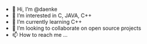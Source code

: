 - 👋 Hi, I’m @daenke
- 👀 I’m interested in C, JAVA, C++
- 🌱 I’m currently learning C++
- 💞️ I’m looking to collaborate on open source projects
- 📫 How to reach me ...

<!---
daenke/daenke is a ✨ special ✨ repository because its `README.md` (this file) appears on your GitHub profile.
You can click the Preview link to take a look at your changes.
--->
